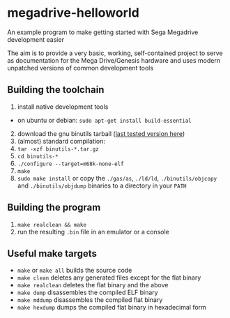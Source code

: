 # megadrive-helloworld
An example program to make getting started with Sega Megadrive development easier 

The aim is to provide a very basic, working, self-contained project to serve as documentation for the Mega Drive/Genesis hardware and uses modern unpatched versions of common development tools

## Building the toolchain
1. install native development tools
  - on ubuntu or debian: `sudo apt-get install build-essential`
2. download the gnu binutils tarball ([last tested version here](http://ftp.gnu.org/gnu/binutils/binutils-2.25.tar.gz))
3. (almost) standard compilation:
  1. `tar -xzf binutils-*.tar.gz`
  2. `cd binutils-*`
  3. `./configure --target=m68k-none-elf`
  4. `make`
  5. `sudo make install` or copy the `./gas/as`, `./ld/ld`, `./binutils/objcopy` and `./binutils/objdump` binaries to a directory in your `PATH`

## Building the program
1. `make realclean && make`
2. run the resulting `.bin` file in an emulator or a console

## Useful make targets
- `make` or `make all` builds the source code
- `make clean` deletes any generated files except for the flat binary
- `make realclean` deletes the flat binary and the above
- `make dump` disassembles the compiled ELF binary
- `make mddump` disassembles the compiled flat binary
- `make hexdump` dumps the compiled flat binary in hexadecimal form
